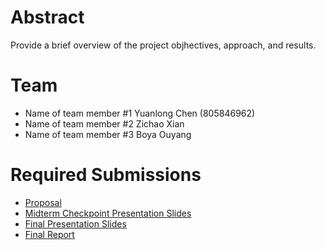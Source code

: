 # Abstract

Provide a brief overview of the project objhectives, approach, and results.

# Team

* Name of team member \#1 Yuanlong Chen (805846962)
* Name of team member \#2 Zichao Xian
* Name of team member \#3 Boya Ouyang

# Required Submissions

* [Proposal](proposal.md)
* [Midterm Checkpoint Presentation Slides](http://)
* [Final Presentation Slides](http://)
* [Final Report](report)
